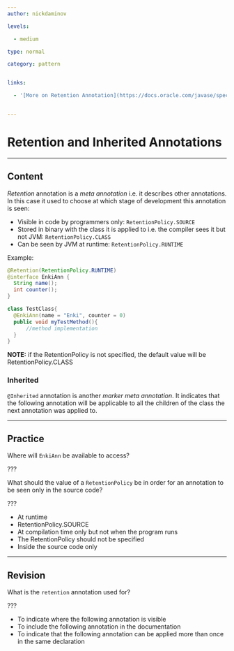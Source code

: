 ```yaml
---
author: nickdaminov

levels:

  - medium

type: normal

category: pattern


links:

  - '[More on Retention Annotation](https://docs.oracle.com/javase/specs/jls/se8/html/jls-9.html#jls-9.6.4.2){website}'


---
```


# Retention and Inherited Annotations

---
## Content

*Retention* annotation is a *meta annotation* i.e. it describes other annotations. In this case it used to choose at which stage of development this annotation is seen:
 - Visible in code by programmers only: `RetentionPolicy.SOURCE`
 - Stored in binary with the class it is applied to i.e. the compiler sees it but not JVM: `RetentionPolicy.CLASS`
 - Can be seen by JVM at runtime: `RetentionPolicy.RUNTIME`

Example:
```java
@Retention(RetentionPolicy.RUNTIME)
@interface EnkiAnn {
  String name();
  int counter();
}

class TestClass{
  @EnkiAnn(name = "Enki", counter = 0)
  public void myTestMethod(){
      //method implementation
  }
}
```

**NOTE:** if the RetentionPolicy is not specified, the default value will be RetentionPolicy.CLASS

### Inherited

`@Inherited` annotation is another *marker meta annotation*. It indicates that the following annotation will be applicable to all the children of the class the next annotation was applied to.

---
## Practice

Where will `EnkiAnn` be available to access?

???

What should the value of a `RetentionPolicy` be in order for an annotation to be seen only in the source code?

???


* At runtime
* RetentionPolicy.SOURCE
* At compilation time only but not when the program runs
* The RetentionPolicy should not be specified
* Inside the source code only

---
## Revision

What is the `retention` annotation used for?

???


* To indicate where the following annotation is visible
* To include the following annotation in the documentation
* To indicate that the following annotation can be applied more than once in the same declaration
 
